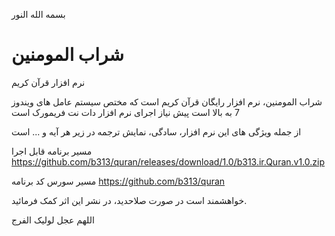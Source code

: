 بسمه الله النور

# شراب المومنین

نرم افزار قرآن کریم

شراب المومنین، نرم افزار رایگان قرآن کریم است که مختص سیستم عامل های ویندوز 7 به بالا است
پیش نیاز اجرای نرم افزار دات نت فریمورک است

از جمله ویژگی های این نرم افزار، سادگی، نمایش ترجمه در زیر هر آیه و ... است


مسیر برنامه قابل اجرا
https://github.com/b313/quran/releases/download/1.0/b313.ir.Quran.v1.0.zip

مسیر سورس کد برنامه
https://github.com/b313/quran


خواهشمند است در صورت صلاحدید، در نشر این اثر کمک فرمائید.

اللهم عجل لولیک الفرج
